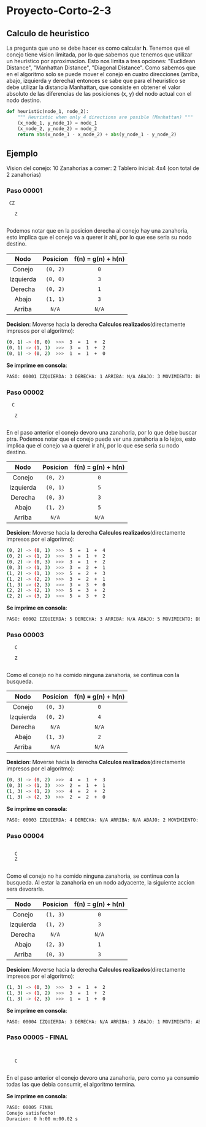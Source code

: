 # Proyecto-Corto-2-3

## Calculo de heuristico

La pregunta que uno se debe hacer es como calcular **h**. Tenemos que el conejo tiene vision limitada, por lo que sabemos que tenemos que utilizar un heuristico por aproximacion. Esto nos limita a tres opciones: "Euclidean Distance", "Manhattan Distance", "Diagonal Distance".
Como sabemos que en el algoritmo solo se puede mover el conejo en cuatro direcciones (arriba, abajo, izquierda y derecha) entonces se sabe que para el heuristico se debe utilizar la distancia Manhattan, que consiste en obtener el valor absoluto de las diferencias de las posiciones (x, y) del nodo actual con el nodo destino.

```python
def heuristic(node_1, node_2):
    """ Heuristic when only 4 directions are posible (Manhattan) """
    (x_node_1, y_node_1) = node_1
    (x_node_2, y_node_2) = node_2
    return abs(x_node_1 - x_node_2) + abs(y_node_1 - y_node_2)
```

## Ejemplo

Vision del conejo: 10
Zanahorias a comer: 2
Tablero inicial: 4x4 (con total de 2 zanahorias)

### Paso 00001
```
 CZ 
    
   Z
    
```
Podemos notar que en la posicion derecha al conejo hay una zanahoria, esto implica que el conejo va a querer ir ahi, por lo que ese seria su nodo destino.

| Nodo | Posicion |f(n) = g(n) + h(n) |
|:--:|:--:|:--:|
| Conejo | `(0, 2)` | `0` |
| Izquierda | `(0, 0)` | `3` |
| Derecha | `(0, 2)` | `1` |
| Abajo | `(1, 1)` | `3` |
| Arriba | `N/A` | `N/A` |

**Decision**: Moverse hacia la derecha
**Calculos realizados**(directamente impresos por el algoritmo):
```bash
(0, 1) -> (0, 0)  >>>  3  =  1  +  2
(0, 1) -> (1, 1)  >>>  3  =  1  +  2
(0, 1) -> (0, 2)  >>>  1  =  1  +  0
```
**Se imprime en consola**:
```bash
PASO: 00001 IZQUIERDA: 3 DERECHA: 1 ARRIBA: N/A ABAJO: 3 MOVIMIENTO: DERECHA
```

### Paso 00002
```
  C 
    
   Z
    
```
En el paso anterior el conejo devoro una zanahoria, por lo que debe buscar ptra. Podemos notar que el conejo puede ver una zanahoria a lo lejos, esto implica que el conejo va a querer ir ahi, por lo que ese seria su nodo destino.

| Nodo | Posicion | f(n) = g(n) + h(n) |
|:--:|:--:|:--:|
| Conejo | `(0, 2)` | `0` |
| Izquierda | `(0, 1)` | `5` |
| Derecha | `(0, 3)` | `3` |
| Abajo | `(1, 2)` | `5` |
| Arriba | `N/A` | `N/A` |

**Desicion**: Moverse hacia la derecha
**Calculos realizados**(directamente impresos por el algoritmo):
```bash
(0, 2) -> (0, 1)  >>>  5  =  1  +  4
(0, 2) -> (1, 2)  >>>  3  =  1  +  2
(0, 2) -> (0, 3)  >>>  3  =  1  +  2
(0, 3) -> (1, 3)  >>>  3  =  2  +  1
(1, 2) -> (1, 1)  >>>  5  =  2  +  3
(1, 2) -> (2, 2)  >>>  3  =  2  +  1
(1, 3) -> (2, 3)  >>>  3  =  3  +  0
(2, 2) -> (2, 1)  >>>  5  =  3  +  2
(2, 2) -> (3, 2)  >>>  5  =  3  +  2
```
**Se imprime en consola**:
```bash
PASO: 00002 IZQUIERDA: 5 DERECHA: 3 ARRIBA: N/A ABAJO: 5 MOVIMIENTO: DERECHA 
```

### Paso 00003
```
   C
    
   Z
    
```
Como el conejo no ha comido ninguna zanahoria, se continua con la busqueda.

| Nodo | Posicion |f(n) = g(n) + h(n) |
|:--:|:--:|:--:|
| Conejo | `(0, 3)` | `0` |
| Izquierda |`(0, 2)` | `4` |
| Derecha | `N/A` | `N/A` |
| Abajo | `(1, 3)` | `2` |
| Arriba | `N/A` | `N/A` |

**Desicion**: Moverse hacia la derecha
**Calculos realizados**(directamente impresos por el algoritmo):
```bash
(0, 3) -> (0, 2)  >>>  4  =  1  +  3
(0, 3) -> (1, 3)  >>>  2  =  1  +  1
(1, 3) -> (1, 2)  >>>  4  =  2  +  2
(1, 3) -> (2, 3)  >>>  2  =  2  +  0
```
**Se imprime en consola**:
```bash
PASO: 00003 IZQUIERDA: 4 DERECHA: N/A ARRIBA: N/A ABAJO: 2 MOVIMIENTO: ABAJO 
```

### Paso 00004
```
    
   C
   Z
    
```
Como el conejo no ha comido ninguna zanahoria, se continua con la busqueda. Al estar la zanahoria en un nodo adyacente, la siguiente accion sera devorarla. 

| Nodo | Posicion |f(n) = g(n) + h(n) |
|:--:|:--:|:--:|
| Conejo | `(1, 3)` | `0` |
| Izquierda | `(1, 2)` | `3` |
| Derecha | `N/A` | `N/A` |
| Abajo | `(2, 3)` | `1` |
| Arriba | `(0, 3)` | `3` |

**Desicion**: Moverse hacia la derecha
**Calculos realizados**(directamente impresos por el algoritmo):
```bash
(1, 3) -> (0, 3)  >>>  3  =  1  +  2
(1, 3) -> (1, 2)  >>>  3  =  1  +  2
(1, 3) -> (2, 3)  >>>  1  =  1  +  0
```
**Se imprime en consola**:
```bash
PASO: 00004 IZQUIERDA: 3 DERECHA: N/A ARRIBA: 3 ABAJO: 1 MOVIMIENTO: ABAJO 
```


### Paso 00005 - FINAL
```
    
    
   C
    
```
En el paso anterior el conejo devoro una zanahoria, pero como ya consumio todas las que debia consumir, el algoritmo termina.

**Se imprime en consola**:
```bash
PASO: 00005 FINAL
Conejo satisfecho!  
Duracion: 0 h:00 m:00.02 s
```


